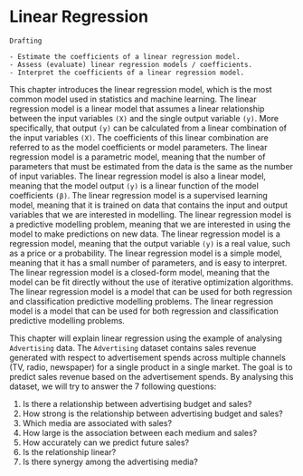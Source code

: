 # Linear Regression

```{admonition} Status
Drafting
```

```{admonition} Objectives
- Estimate the coefficients of a linear regression model.
- Assess (evaluate) linear regression models / coefficients.
- Interpret the coefficients of a linear regression model.
```

<!-- Generated by Copilot -->
This chapter introduces the linear regression model, which is the most common model used in statistics and machine learning. The linear regression model is a linear model that assumes a linear relationship between the input variables `(X)` and the single output variable `(y)`. More specifically, that output `(y)` can be calculated from a linear combination of the input variables `(X)`. The coefficients of this linear combination are referred to as the model coefficients or model parameters. The linear regression model is a parametric model, meaning that the number of parameters that must be estimated from the data is the same as the number of input variables. The linear regression model is also a linear model, meaning that the model output `(y)` is a linear function of the model coefficients `(β)`. The linear regression model is a supervised learning model, meaning that it is trained on data that contains the input and output variables that we are interested in modelling. The linear regression model is a predictive modelling problem, meaning that we are interested in using the model to make predictions on new data. The linear regression model is a regression model, meaning that the output variable `(y)` is a real value, such as a price or a probability. The linear regression model is a simple model, meaning that it has a small number of parameters, and is easy to interpret. The linear regression model is a closed-form model, meaning that the model can be fit directly without the use of iterative optimization algorithms. The linear regression model is a model that can be used for both regression and classification predictive modelling problems. The linear regression model is a model that can be used for both regression and classification predictive modelling problems.

<!-- - [Load Datasets](#Load-Datasets)
- [3.1 Simple Linear Regression](#3.1-Simple-Linear-Regression)
- [3.2 Multiple Linear Regression](#3.2-Multiple-Linear-Regression)
- [3.3 Other Considerations in the Regression Model](#3.3-Other-Considerations-in-the-Regression-Model) -->

This chapter will explain linear regression using the example of analysing `Advertising` data. The `Advertising` dataset contains sales revenue generated with respect to advertisement spends across multiple channels (TV, radio, newspaper) for a single product in a single market. The goal is to predict sales revenue based on the advertisement spends. By analysing this dataset, we will try to answer the 7 following questions:

1. Is there a relationship between advertising budget and sales?
2. How strong is the relationship between advertising budget and sales?
3. Which media are associated with sales?
4. How large is the association between each medium and sales?
5. How accurately can we predict future sales?
6. Is the relationship linear?
7. Is there synergy among the advertising media?
